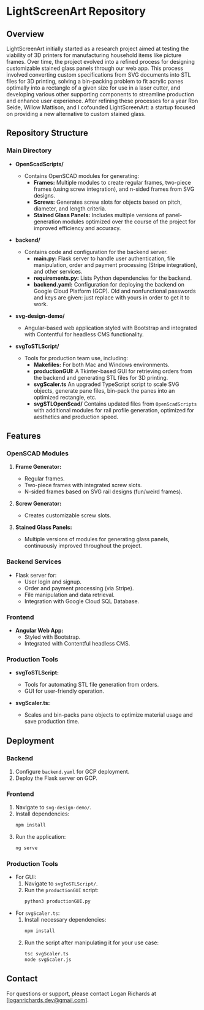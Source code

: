 
# LightScreenArt Repository

## Overview
LightScreenArt initially started as a research project aimed at testing the viability of 3D printers for manufacturing household items like picture frames. Over time, the project evolved into a refined process for designing customizable stained glass panels through our web app. This process involved converting custom specifications from SVG documents into STL files for 3D printing, solving a bin-packing problem to fit acrylic panes optimally into a rectangle of a given size for use in a laser cutter, and developing various other supporting components to streamline production and enhance user experience. After refining these processes for a year Ron Seide, Willow Mattison, and I cofounded LightScreenArt: a startup focused on providing a new alternative to custom stained glass.

## Repository Structure

### Main Directory
- **OpenScadScripts/**
  - Contains OpenSCAD modules for generating:
    - **Frames:** Multiple modules to create regular frames, two-piece frames (using screw integration), and n-sided frames from SVG designs.
    - **Screws:** Generates screw slots for objects based on pitch, diameter, and length criteria.
    - **Stained Glass Panels:** Includes multiple versions of panel-generation modules optimized over the course of the project for improved efficiency and accuracy.

- **backend/**
  - Contains code and configuration for the backend server.
    - **main.py:** Flask server to handle user authentication, file manipulation, order and payment processing (Stripe integration), and other services.
    - **requirements.py:** Lists Python dependencies for the backend.
    - **backend.yaml:** Configuration for deploying the backend on Google Cloud Platform (GCP). Old and nonfunctional passwords and keys are given: just replace with yours in order to get it to work.

- **svg-design-demo/**
  - Angular-based web application styled with Bootstrap and integrated with Contentful for headless CMS functionality.

- **svgToSTLScript/**
  - Tools for production team use, including:
    - **Makefiles:** For both Mac and Windows environments.
    - **productionGUI:** A Tkinter-based GUI for retrieving orders from the backend and generating STL files for 3D printing.
	- **svgScaler.ts** An upgraded TypeScript script to scale SVG objects, generate pane files, bin-pack the panes into an optimized rectangle, etc.
	- **svgSTLOpenScad/** Contains updated files from `OpenScadScripts` with additional modules for rail profile generation, optimized for aesthetics and production speed.

## Features

### OpenSCAD Modules
1. **Frame Generator:**
   - Regular frames.
   - Two-piece frames with integrated screw slots.
   - N-sided frames based on SVG rail designs (fun/weird frames).

2. **Screw Generator:**
   - Creates customizable screw slots.

3. **Stained Glass Panels:**
   - Multiple versions of modules for generating glass panels, continuously improved throughout the project.

### Backend Services
- Flask server for:
  - User login and signup.
  - Order and payment processing (via Stripe).
  - File manipulation and data retrieval.
  - Integration with Google Cloud SQL Database.

### Frontend
- **Angular Web App:**
  - Styled with Bootstrap.
  - Integrated with Contentful headless CMS.

### Production Tools
- **svgToSTLScript:**
  - Tools for automating STL file generation from orders.
  - GUI for user-friendly operation.

- **svgScaler.ts:**
  - Scales and bin-packs pane objects to optimize material usage and save production time.

## Deployment

### Backend
1. Configure `backend.yaml` for GCP deployment.
2. Deploy the Flask server on GCP.

### Frontend
1. Navigate to `svg-design-demo/`.
2. Install dependencies:
   ```bash
   npm install
   ```
3. Run the application:
   ```bash
   ng serve
   ```

### Production Tools
- For GUI:
  1. Navigate to `svgToSTLScript/`.
  2. Run the `productionGUI` script:
     ```bash
     python3 productionGUI.py
     ```
- For `svgScaler.ts`:
  1. Install necessary dependencies:
     ```bash
     npm install
     ```
  2. Run the script after manipulating it for your use case:
     ```bash
     tsc svgScaler.ts
     node svgScaler.js
     ```

## Contact
For questions or support, please contact Logan Richards at [loganrichards.dev@gmail.com].
